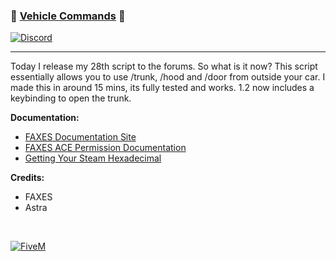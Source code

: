 ### 📠 [Vehicle Commands][5mlink] 📠

[![Discord](https://faxes.zone/i/9wkr3.png)](https://faxes.zone/discord)

----

Today I release my 28th script to the forums. So what is it now? This script essentially allows you to use /trunk, /hood and /door from outside your car. I made this in around 15 mins, its fully tested and works. 1.2 now includes a keybinding to open the trunk.

**Documentation:**
- [FAXES Documentation Site](https://docs.faxes.zone/docs)
- [FAXES ACE Permission Documentation](https://docs.faxes.zone/docs/aceperms)
- [Getting Your Steam Hexadecimal](https://docs.faxes.zone/docs/getting-your-steam-hex)

**Credits:**
- FAXES
- Astra 

<br />

[![FiveM](https://faxes.zone/i/r5byi.png)][5mlink]

[5mlink]: https://forum.cfx.re/t/203795

